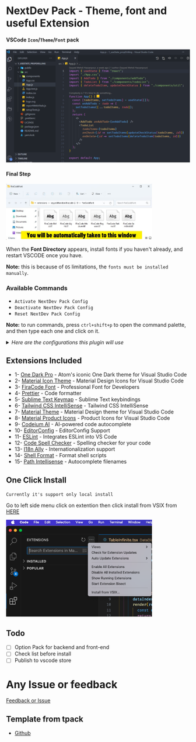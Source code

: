 # NextDev Pack - Theme, font and useful Extension

#### VSCode `Icon`/`Theme`/`Font` pack

<img src="./assets/vscode-example.jpg" width="800">

#### Final Step

<img src="./assets/firacode-font-directory.jpg" width="400" />

When the **Font Directory** appears, install fonts if you haven't already, and restart VSCODE once you have.

**Note:** this is because of `OS` limitations, the `fonts must be installed manually`.

### Available Commands

- `Activate NextDev Pack Config`
- `Deactivate NextDev Pack Config`
- `Reset NextDev Pack Config`

**Note:** to run commands, press `ctrl+shift+p` to open the command palette, and then type each one and click on it.

<details>
<summary>
<i>Here are the configurations this plugin will use</i>
</summary>

```json
{
  "editor.fontLigatures": true,
  "workbench.iconTheme": "material-icon-theme",
  "workbench.colorTheme": "One Dark Pro",
  "editor.defaultFormatter": "esbenp.prettier-vscode",
  "editor.inlineSuggest.enabled": true,
  "editor.fontFamily": "'fira code'",
  "editor.fontLigatures": "true",
  "editor.fontWeight": "normal",
  "editor.fontSize": 12,
  "editor.codeActionsOnSave": {
    "source.fixAll.eslint": "always",
    "source.fixAll": "always"
  }
}
```

</details>

## Extensions Included

- 1- [One Dark Pro](https://marketplace.visualstudio.com/items?itemName=zhuangtongfa.Material-theme) - Atom's iconic One Dark theme for Visual Studio Code
- 2- [Material Icon Theme](https://marketplace.visualstudio.com/items?itemName=PKief.material-icon-theme) - Material Design Icons for Visual Studio Code
- 3- [FiraCode Font](https://marketplace.visualstudio.com/items?itemName=SeyyedKhandon.firacode) - Professional Font for Developers
- 4- [Prettier](https://marketplace.visualstudio.com/items?itemName=esbenp.prettier-vscode) - Code formatter
- 5- [Sublime Text Keymap](https://marketplace.visualstudio.com/items?itemName=ms-vscode.sublime-keybindings) - Sublime Text keybindings
- 6- [Tailwind CSS IntelliSense](https://marketplace.visualstudio.com/items?itemName=bradlc.vscode-tailwindcss) - Tailwind CSS IntelliSense
- 7- [Material Theme](https://marketplace.visualstudio.com/items?itemName=zhuangtongfa.material-theme) - Material Design theme for Visual Studio Code
- 8- [Material Product Icons](https://marketplace.visualstudio.com/items?itemName=PKief.material-product-icons) - Product Icons for Visual Studio Code
- 9- [Codeium AI](https://marketplace.visualstudio.com/items?itemName=Codeium.codeium) - AI-powered code autocomplete
- 10- [EditorConfig](https://marketplace.visualstudio.com/items?itemName=EditorConfig.EditorConfig) - EditorConfig Support
- 11- [ESLint](https://marketplace.visualstudio.com/items?itemName=dbaeumer.vscode-eslint) - Integrates ESLint into VS Code
- 12- [Code Spell Checker](https://marketplace.visualstudio.com/items?itemName=streetsidesoftware.code-spell-checker) - Spelling checker for your code
- 13- [I18n Ally](https://marketplace.visualstudio.com/items?itemName=Lokalise.i18n-ally) - Internationalization support
- 14- [Shell Format](https://marketplace.visualstudio.com/items?itemName=foxundermoon.shell-format) - Format shell scripts
- 15- [Path Intellisense](https://marketplace.visualstudio.com/items?itemName=christian-kohler.path-intellisense) - Autocomplete filenames

## One Click Install

`Currently it's support only local install`

Go to left side menu click on extention then click install from VSIX from [HERE](https://github.com/next-dev-team/npack/releases)

<img src="./assets/install.png" width="400" />

## Todo

- [ ] Option Pack for backend and front-end
- [ ] Check list before install
- [ ] Publish to vscode store

# Any Issue or feedback

[Feedback or Issue](https://github.com/next-dev-team/npack/issues)

## Template from tpack

- [Github](https://github.com/SeyyedKhandon/tpack)
